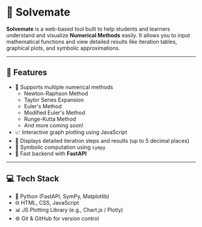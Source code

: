 # 📐 Solvemate

**Solvemate** is a web-based tool built to help students and learners understand and visualize **Numerical Methods** easily. It allows you to input mathematical functions and view detailed results like iteration tables, graphical plots, and symbolic approximations.

---

## 🌟 Features

- 🔢 Supports multiple numerical methods
  - Newton-Raphson Method
  - Taylor Series Expansion
  - Euler's Method
  - Modified Euler's Method
  - Runge-Kutta Method
  - And more coming soon!
- 📈 Interactive graph plotting using JavaScript
- 📄 Displays detailed iteration steps and results (up to 5 decimal places)
- 🧠 Symbolic computation using `sympy`
- 🚀 Fast backend with **FastAPI**

---

## 💻 Tech Stack

- 🐍 Python (FastAPI, SymPy, Matplotlib)
- 🌐 HTML, CSS, JavaScript
- 📊 JS Plotting Library (e.g., Chart.js / Plotly)
- ⚙️ Git & GitHub for version control
